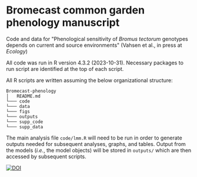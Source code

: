 # Bromecast common garden phenology manuscript

Code and data for "Phenological sensitivity of *Bromus tectorum* genotypes depends on current and source environments" (Vahsen et al., in press at *Ecology*)

All code was run in R version 4.3.2 (2023-10-31). Necessary packages to run script are identified at the top of each script.

All R scripts are written assuming the below organizational structure:
```
Bromecast-phenology
│   README.md
└─── code
└─── data
└─── figs
└─── outputs
└─── supp_code
└─── supp_data
```
The main analysis file ```code/lmm.R``` will need to be run in order to generate outputs needed for subsequent analyses, graphs, and tables. Output from the models (*i.e.*, the model objects) will be stored in ```outputs/``` which are then accessed by subsequent scripts.

[![DOI](https://zenodo.org/badge/639471014.svg)](https://doi.org/10.5281/zenodo.14417844)
